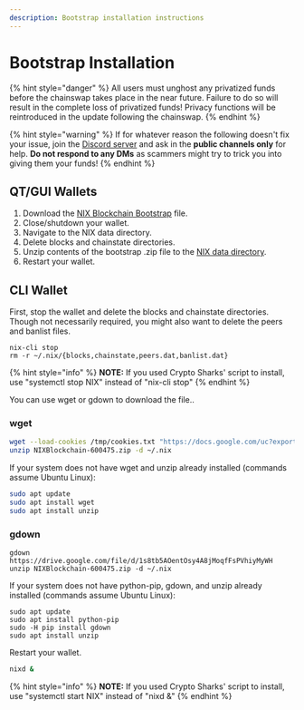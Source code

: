 ```yaml
---
description: Bootstrap installation instructions
---
```


# Bootstrap Installation

{% hint style="danger" %}
All users must unghost any privatized funds before the chainswap takes place in the near future. Failure to do so will result in the complete loss of privatized funds! Privacy functions will be reintroduced in the update following the chainswap.
{% endhint %}

{% hint style="warning" %}
If for whatever reason the following doesn't fix your issue, join the [Discord server](https://discordapp.com/invite/HGuvDTW) and ask in the **public channels only** for help. **Do not respond to any DMs** as scammers might try to trick you into giving them your funds!
{% endhint %}

## QT/GUI Wallets

1. Download the [NIX Blockchain Bootstrap](https://drive.google.com/drive/u/1/folders/1NepcvQ-GpgxNmBvcCnD5TltaXqIgECcM) file.
2. Close/shutdown your wallet.
3. Navigate to the NIX data directory.
4. Delete blocks and chainstate directories.
5. Unzip contents of the bootstrap .zip file to the [NIX data directory](../default-data-directory.md).
6. Restart your wallet.

## CLI Wallet

First, stop the wallet and delete the blocks and chainstate directories. Though not necessarily required, you might also want to delete the peers and banlist files.

```text
nix-cli stop
rm -r ~/.nix/{blocks,chainstate,peers.dat,banlist.dat}
```

{% hint style="info" %}
**NOTE:** If you used Crypto Sharks' script to install, use "systemctl stop NIX" instead of "nix-cli stop"
{% endhint %}

You can use wget or gdown to download the file..

### wget

```bash
wget --load-cookies /tmp/cookies.txt "https://docs.google.com/uc?export=download&confirm=$(wget --quiet --save-cookies /tmp/cookies.txt --keep-session-cookies --no-check-certificate 'https://docs.google.com/uc?export=download&id=1s8tb5AOentOsy4A8jMoqfFsPVhiyMyWH' -O- | sed -rn 's/.*confirm=([0-9A-Za-z_]+).*/\1\n/p')&id=1s8tb5AOentOsy4A8jMoqfFsPVhiyMyWH" -O NIXBlockchain-600475.zip && rm -rf /tmp/cookies.txt
unzip NIXBlockchain-600475.zip -d ~/.nix
```

If your system does not have wget and unzip already installed \(commands assume Ubuntu Linux\):

```bash
sudo apt update
sudo apt install wget
sudo apt install unzip
```

### gdown

```text
gdown https://drive.google.com/file/d/1s8tb5AOentOsy4A8jMoqfFsPVhiyMyWH
unzip NIXBlockchain-600475.zip -d ~/.nix
```

If your system does not have python-pip, gdown, and unzip already installed \(commands assume Ubuntu Linux\):

```text
sudo apt update
sudo apt install python-pip
sudo -H pip install gdown
sudo apt install unzip
```



Restart your wallet.

```bash
nixd &
```

{% hint style="info" %}
**NOTE:** If you used Crypto Sharks' script to install, use "systemctl start NIX" instead of "nixd &"
{% endhint %}

